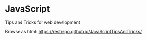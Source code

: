 # JavaScript
Tips and Tricks for web development

Browse as html:
https://restrepo.github.io/JavaScriptTipsAndTricks/